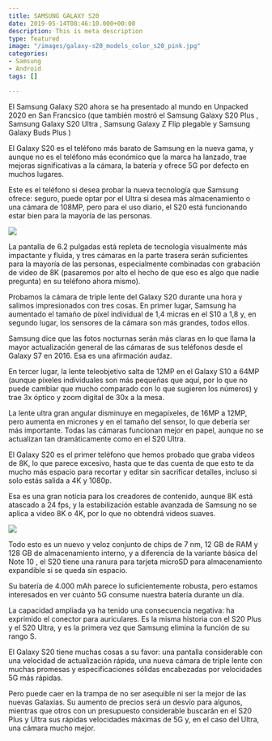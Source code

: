 ```yaml
---
title: SAMSUNG GALAXY S20
date: 2019-05-14T08:46:10.000+00:00
description: This is meta description
type: featured
image: "/images/galaxy-s20_models_color_s20_pink.jpg"
categories:
- Samsung
- Android
tags: []

---
```

El Samsung Galaxy S20 ahora se ha presentado al mundo en Unpacked 2020 en San Francsico (que también mostró el Samsung Galaxy S20 Plus , Samsung Galaxy S20 Ultra , Samsung Galaxy Z Flip plegable y Samsung Galaxy Buds Plus )

El Galaxy S20 es el teléfono más barato de Samsung en la nueva gama, y ​​aunque no es el teléfono más económico que la marca ha lanzado, trae mejoras significativas a la cámara, la batería y ofrece 5G por defecto en muchos lugares.

Este es el teléfono si desea probar la nueva tecnología que Samsung ofrece: seguro, puede optar por el Ultra si desea más almacenamiento o una cámara de 108MP, pero para el uso diario, el S20 está funcionando estar bien para la mayoría de las personas.

![](/images/cl-galaxy-s20-sm-g980-sm-g980fzajcho-rcosmicgray-thumb-207758089.webp)

La pantalla de 6.2 pulgadas está repleta de tecnología visualmente más impactante y fluida, y tres cámaras en la parte trasera serán suficientes para la mayoría de las personas, especialmente combinadas con grabación de video de 8K (pasaremos por alto el hecho de que eso es algo que nadie pregunta) en su teléfono ahora mismo).

Probamos la cámara de triple lente del Galaxy S20 durante una hora y salimos impresionados con tres cosas. En primer lugar, Samsung ha aumentado el tamaño de píxel individual de 1,4 micras en el S10 a 1,8 y, en segundo lugar, los sensores de la cámara son más grandes, todos ellos. 

Samsung dice que las fotos nocturnas serán más claras en lo que llama la mayor actualización general de las cámaras de sus teléfonos desde el Galaxy S7 en 2016. Esa es una afirmación audaz.

En tercer lugar, la lente teleobjetivo salta de 12MP en el Galaxy S10 a 64MP (aunque píxeles individuales son más pequeñas que aquí, por lo que no puede cambiar que mucho comparado con lo que sugieren los números) y trae 3x óptico y zoom digital de 30x a la mesa.

La lente ultra gran angular disminuye en megapíxeles, de 16MP a 12MP, pero aumenta en micrones y en el tamaño del sensor, lo que debería ser más importante. Todas las cámaras funcionan mejor en papel, aunque no se actualizan tan dramáticamente como en el S20 Ultra.

El Galaxy S20 es el primer teléfono que hemos probado que graba videos de 8K, lo que parece excesivo, hasta que te das cuenta de que esto te da mucho más espacio para recortar y editar sin sacrificar detalles, incluso si solo estás salida a 4K y 1080p. 

Esa es una gran noticia para los creadores de contenido, aunque 8K está atascado a 24 fps, y la estabilización estable avanzada de Samsung no se aplica a video 8K o 4K, por lo que no obtendrá videos suaves.

![](https://andro4all.com/files/2020/02/Samsung-Galaxy-S20-Ultra-pantalla.jpg)

Todo esto es un nuevo y veloz conjunto de chips de 7 nm, 12 GB de RAM y 128 GB de almacenamiento interno, y a diferencia de la variante básica del Note 10 , el S20 tiene una ranura para tarjeta microSD para almacenamiento expandible si se queda sin espacio. 

Su batería de 4.000 mAh parece lo suficientemente robusta, pero estamos interesados ​​en ver cuánto 5G consume nuestra batería durante un día. 

La capacidad ampliada ya ha tenido una consecuencia negativa: ha exprimido el conector para auriculares. Es la misma historia con el S20 Plus y el S20 Ultra, y es la primera vez que Samsung elimina la función de su rango S.

El Galaxy S20 tiene muchas cosas a su favor: una pantalla considerable con una velocidad de actualización rápida, una nueva cámara de triple lente con muchas promesas y especificaciones sólidas encabezadas por velocidades 5G más rápidas. 

Pero puede caer en la trampa de no ser asequible ni ser la mejor de las nuevas Galaxias. Su aumento de precios será un desvío para algunos, mientras que otros con un presupuesto considerable buscarán en el S20 Plus y Ultra sus rápidas velocidades máximas de 5G y, en el caso del Ultra, una cámara mucho mejor.